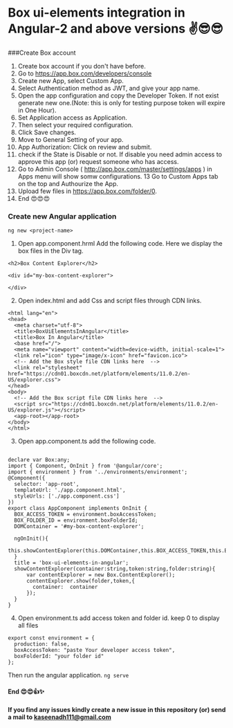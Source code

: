 # Box ui-elements integration in Angular-2 and above versions ✌😎😎

###Create Box account

1. Create box account if you don't have before.
2. Go to https://app.box.com/developers/console
3. Create new App, select Custom App.
4. Select Authentication method as JWT, and give your app name.
5. Open the app configuration and copy the Developer Token. If not exist generate new one.(Note: this is only for testing purpose token will expire in One Hour).
6. Set Application access as Application.
7. Then select your required configuration.
8. Click Save changes.
9. Move to General Setting of your app.
10. App Authorization: Click on review and submit.
11. check if the State is Disable or not. If disable you need admin access to approve this app (or) request someone who has access.
12. Go to Admin Console ( http://app.box.com/master/settings/apps ) in Apps menu will show somw configurations.
13 Go to Custom Apps tab on the top and Authourize the App.
14. Upload few files in https://app.box.com/folder/0.
15. End 😍😍😍


### Create new Angular application

```ng new <project-name>```

1. Open app.component.hrml
  Add the following code. Here we display the box files in the Div tag.

```{html}
<h2>Box Content Explorer</h2>

<div id="my-box-content-explorer">

</div>
```
2. Open index.html and add Css and script files through CDN links.
``` 
<html lang="en">
<head>
  <meta charset="utf-8">
  <title>BoxUiElementsInAngular</title>
  <title>Box In Angular</title>
  <base href="/">
  <meta name="viewport" content="width=device-width, initial-scale=1">
  <link rel="icon" type="image/x-icon" href="favicon.ico">
  <!-- Add the Box style file CDN links here  -->
  <link rel="stylesheet"  href="https://cdn01.boxcdn.net/platform/elements/11.0.2/en-US/explorer.css">
</head>
<body>
  <!-- Add the Box script file CDN links here  -->
  <script src="https://cdn01.boxcdn.net/platform/elements/11.0.2/en-US/explorer.js"></script>
  <app-root></app-root>
</body>
</html>
```
3. Open app.component.ts add the following code.

```{js}

declare var Box:any;
import { Component, OnInit } from '@angular/core';
import { environment } from '../environments/environment';
@Component({
  selector: 'app-root',
  templateUrl: './app.component.html',
  styleUrls: ['./app.component.css']
})
export class AppComponent implements OnInit {
  BOX_ACCESS_TOKEN = environment.boxAccessToken;
  BOX_FOLDER_ID = environment.boxFolderId;
  DOMContainer = '#my-box-content-explorer';

  ngOnInit(){
    this.showContentExplorer(this.DOMContainer,this.BOX_ACCESS_TOKEN,this.BOX_FOLDER_ID);
  }
  title = 'box-ui-elements-in-angular';
  showContentExplorer(container:string,token:string,folder:string){
      var contentExplorer = new Box.ContentExplorer();
      contentExplorer.show(folder,token,{
        container:  container
      });
  }
}

```
4. Open environment.ts add access token and folder id. keep 0 to display all files
```
export const environment = {
  production: false,
  boxAccessToken: "paste Your developer access token",
  boxFolderId: "your folder id"
};
```
Then run the angular application.
``` ng serve ```

#### End 😍😍👍✨
#### If you find any issues kindly create a new issue in this repository (or) send a mail to kaseenadh111@gmail.com
